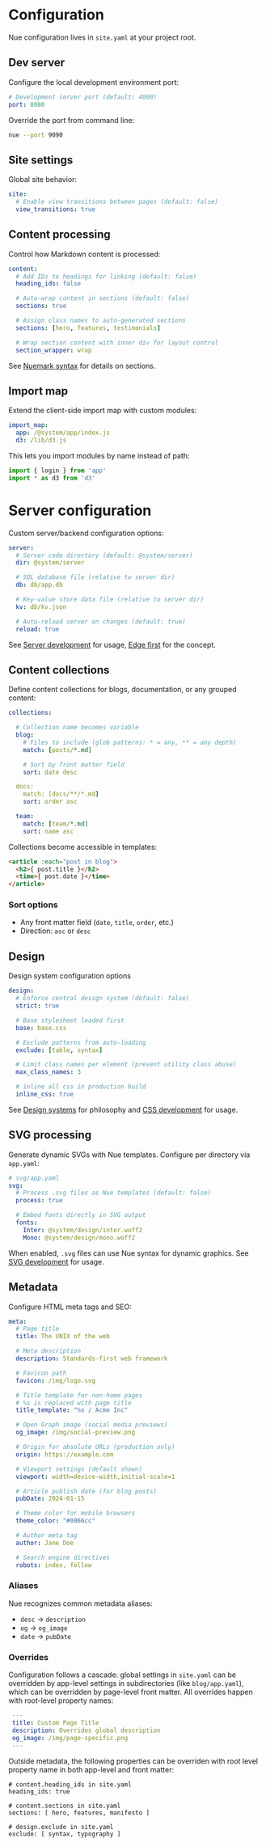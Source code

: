 
# Configuration
Nue configuration lives in `site.yaml` at your project root.


## Dev server
Configure the local development environment port:

```yaml
# Development server port (default: 4000)
port: 8080
```

Override the port from command line:
```bash
nue --port 9090
```

## Site settings
Global site behavior:

```yaml
site:
  # Enable view transitions between pages (default: false)
  view_transitions: true
```

## Content processing
Control how Markdown content is processed:

```yaml
content:
  # Add IDs to headings for linking (default: false)
  heading_ids: false

  # Auto-wrap content in sections (default: false)
  sections: true

  # Assign class names to auto-generated sections
  sections: [hero, features, testimonials]

  # Wrap section content with inner div for layout control
  section_wrapper: wrap
```

See [Nuemark syntax](nuemark-syntax) for details on sections.


## Import map

Extend the client-side import map with custom modules:

```yaml
import_map:
  app: /@system/app/index.js
  d3: /lib/d3.js
```

This lets you import modules by name instead of path:

```javascript
import { login } from 'app'
import * as d3 from 'd3'
```


# Server configuration
Custom server/backend configuration options:

```yaml
server:
  # Server code directory (default: @system/server)
  dir: @system/server

  # SQL database file (relative to server dir)
  db: db/app.db

  # Key-value store data file (relative to server dir)
  kv: db/kv.json

  # Auto-reload server on changes (default: true)
  reload: true
```

See [Server development](/docs/server-development) for usage, [Edge first](/docs/edge-first) for the concept.


## Content collections
Define content collections for blogs, documentation, or any grouped content:

```yaml
collections:

  # Collection name becomes variable
  blog:
    # Files to include (glob patterns: * = any, ** = any depth)
    match: [posts/*.md]

    # Sort by front matter field
    sort: date desc

  docs:
    match: [docs/**/*.md]
    sort: order asc

  team:
    match: [team/*.md]
    sort: name asc
```

Collections become accessible in templates:

```html
<article :each="post in blog">
  <h2>{ post.title }</h2>
  <time>{ post.date }</time>
</article>
```


### Sort options
- Any front matter field (`date`, `title`, `order`, etc.)
- Direction: `asc` or `desc`


## Design
Design system configuration options

```yaml
design:
  # Enforce central design system (default: false)
  strict: true

  # Base stylesheet loaded first
  base: base.css

  # Exclude patterns from auto-loading
  exclude: [table, syntax]

  # Limit class names per element (prevent utility class abuse)
  max_class_names: 3

  # inline all css in production build
  inline_css: true
```

See [Design systems](design-systems) for philosophy and [CSS development](css-development) for usage.

## SVG processing
Generate dynamic SVGs with Nue templates. Configure per directory via `app.yaml`:

```yaml
# svg/app.yaml
svg:
  # Process .svg files as Nue templates (default: false)
  process: true

  # Embed fonts directly in SVG output
  fonts:
    Inter: @system/design/inter.woff2
    Mono: @system/design/mono.woff2
```

When enabled, `.svg` files can use Nue syntax for dynamic graphics. See [SVG development](/docs/svg-development) for usage.


## Metadata
Configure HTML meta tags and SEO:

```yaml
meta:
  # Page title
  title: The UNIX of the web

  # Meta description
  description: Standards-first web framework

  # Favicon path
  favicon: /img/logo.svg

  # Title template for non-home pages
  # %s is replaced with page title
  title_template: "%s / Acme Inc"

  # Open Graph image (social media previews)
  og_image: /img/social-preview.png

  # Origin for absolute URLs (production only)
  origin: https://example.com

  # Viewport settings (default shown)
  viewport: width=device-width,initial-scale=1

  # Article publish date (for blog posts)
  pubDate: 2024-01-15

  # Theme color for mobile browsers
  theme_color: "#0066cc"

  # Author meta tag
  author: Jane Doe

  # Search engine directives
  robots: index, follow
```

### Aliases
Nue recognizes common metadata aliases:

- `desc` → `description`
- `og` → `og_image`
- `date` → `pubDate`


### Overrides
Configuration follows a cascade: global settings in `site.yaml` can be overridden by app-level settings in subdirectories (like `blog/app.yaml`), which can be overridden by page-level front matter. All overrides happen with root-level property names:


```yaml
 ---
 title: Custom Page Title
 description: Overrides global description
 og_image: /img/page-specific.png
 ---
```

Outside metadata, the following properties can be overriden with root level property name in both app-level and front matter:

```
# content.heading_ids in site.yaml
heading_ids: true

# content.sections in site.yaml
sections: [ hero, features, manifesto ]

# design.exclude in site.yaml
exclude: [ syntax, typography ]
```

